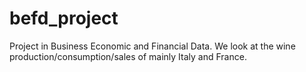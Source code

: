 # befd_project
Project in Business Economic and Financial Data. We look at the wine production/consumption/sales of mainly Italy and France.
